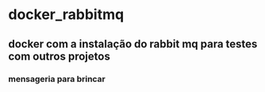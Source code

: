 # docker_rabbitmq

## docker com a instalação do rabbit mq para testes com outros projetos

### mensageria para brincar